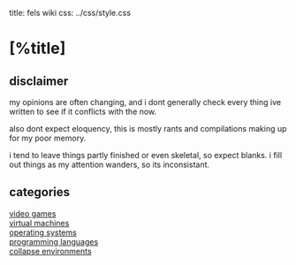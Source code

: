 title: fels wiki
css:   ../css/style.css

[%title]
========

disclaimer
----------

my opinions are often changing, and i dont generally check every 
thing ive written to see if it conflicts with the now.

also dont expect eloquency, this is mostly rants and compilations making up for
my poor memory.

i tend to leave things partly finished or even skeletal, so expect blanks. i
fill out things as my attention wanders, so its inconsistant.

categories
----------

[video games](./games/index.md)  
[virtual machines](./vms/index.md)  
[operating systems](./os/index.md)  
[programming languages](./langs/index.md)  
[collapse environments](./collapse/index.md)  


